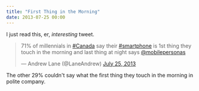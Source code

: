```yaml
---
title: "First Thing in the Morning"
date: 2013-07-25 00:00
---
```


<p>I just read this, er, <em>interesting</em> tweet.</p>

<blockquote class="twitter-tweet">

<p>71% of millennials in <a href="https://twitter.com/search?q=%23Canada&amp;src=hash">#Canada</a> say their <a href="https://twitter.com/search?q=%23smartphone&amp;src=hash">#smartphone</a> is 1st thing they touch in the morning and last thing at night says <a href="https://twitter.com/MobilePersonas">@mobilepersonas</a></p>— Andrew Lane (@LaneAndrew) <a href="https://twitter.com/LaneAndrew/statuses/360400332649529344">July 25, 2013</a>

</blockquote>

<script async="" src="//platform.twitter.com/widgets.js" charset="utf-8"></script>

<p>The other 29% couldn't say what the first thing they touch in the morning in polite company. </p>

<!-- more -->

